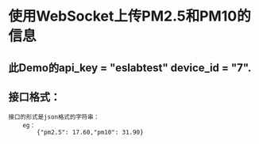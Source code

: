 # 使用WebSocket上传PM2.5和PM10的信息
## 此Demo的api_key = "eslabtest" device_id = "7".
## 接口格式：
```
接口的形式是json格式的字符串：
    eg：
        {"pm2.5": 17.60,"pm10": 31.90}
```
